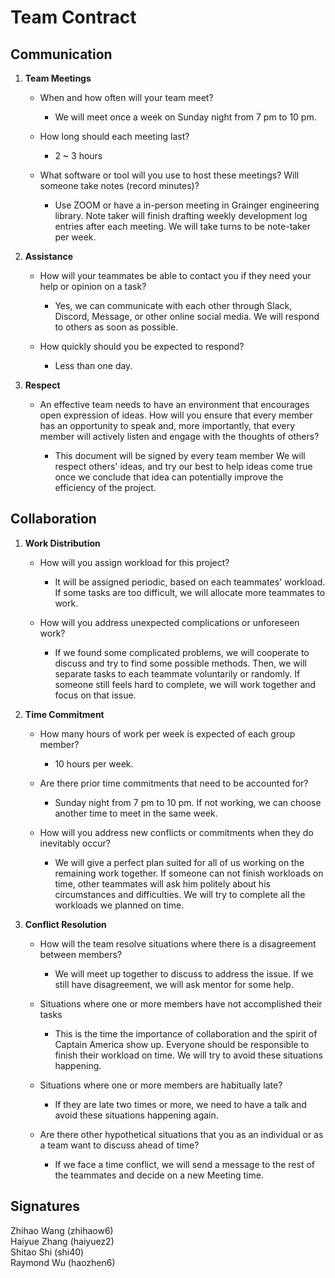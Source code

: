 # Team Contract

## Communication


1. **Team Meetings**

    - When and how often will your team meet?

        - We will meet once a week on Sunday night from 7 pm to 10 pm.

    - How long should each meeting last?

        - 2 ~ 3 hours

    - What software or tool will you use to host these meetings? Will someone take notes (record minutes)?

        - Use ZOOM or have a in-person meeting in Grainger engineering library. Note taker will finish drafting weekly development log entries after each meeting. We will take turns to be note-taker per week.



2. **Assistance**

    - How will your teammates be able to contact you if they need your help or opinion on a task?

        - Yes, we can communicate with each other through Slack, Discord, Message, or other online social media. We will respond to others as soon as possible.

    - How quickly should you be expected to respond?

        - Less than one day.



3. **Respect**

    - An effective team needs to have an environment that encourages open expression of ideas. How will you ensure that every member has an opportunity to speak and, more importantly, that every member will actively listen and engage with the thoughts of others?

        - This document will be signed by every team member We will respect others' ideas, and try our best to help ideas come true once we conclude that idea can potentially improve the efficiency of the project.



## Collaboration



1. **Work Distribution**

    - How will you assign workload for this project?

        - It will be assigned periodic, based on each teammates' workload. If some tasks are too difficult, we will allocate more teammates to work.

    - How will you address unexpected complications or unforeseen work?

        - If we found some complicated problems, we will cooperate to discuss and try to find some possible methods. Then, we will separate tasks to each teammate voluntarily or randomly. If someone still feels hard to complete, we will work together and focus on that issue.



2. **Time Commitment**

    - How many hours of work per week is expected of each group member?

        - 10 hours per week.

    - Are there prior time commitments that need to be accounted for?

        - Sunday night from 7 pm to 10 pm. If not working, we can choose another time to meet in the same week. 

    - How will you address new conflicts or commitments when they do inevitably occur?

        - We will give a perfect plan suited for all of us working on the remaining work together. If someone can not finish workloads on time, other teammates will ask him politely about his circumstances and difficulties. We will try to complete all the workloads we planned on time.



3. **Conflict Resolution**

    -  How will the team resolve situations where there is a disagreement between members?

        - We will meet up together to discuss to address the issue. If we still have disagreement, we will ask mentor for some help.

    -  Situations where one or more members have not accomplished their tasks

        - This is the time the importance of collaboration and the spirit of Captain America show up. Everyone should be responsible to finish their workload on time. We will try to avoid these situations happening.

    -  Situations where one or more members are habitually late?

        - If they are late two times or more, we need to have a talk and avoid these situations happening again. 

    -  Are there other hypothetical situations that you as an individual or as a team want to discuss ahead of time?

        - If we face a time conflict, we will send a message to the rest of the teammates and decide on a new Meeting time. 

    

## Signatures

Zhihao Wang (zhihaow6)    
Haiyue Zhang (haiyuez2)  
Shitao Shi (shi40)  
Raymond Wu (haozhen6)
